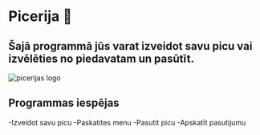 # Picerija 🍕
## Šajā programmā jūs varat izveidot savu picu vai izvēlēties no piedavatam un pasūtīt.
![picerijas logo](https://img.freepik.com/premium-photo/clams-pizza-italian-food_1339-53886.jpg?w=740)
## **Programmas iespējas**
-Izveidot savu picu
-Paskatites menu
-Pasutit picu
-Apskatīt pasutijumu
